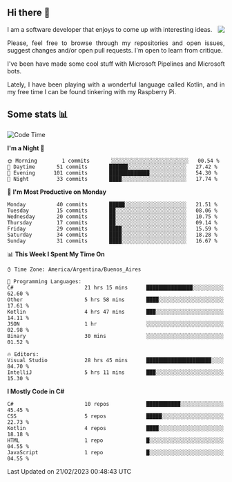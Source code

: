## Hi there :slightly_smiling_face:

<img src="https://github-readme-stats.vercel.app/api?username=victorgrycuk&show_icons=true&count_private=true&title_color=F7941E&icon_color=F7941E" align="right">

<p align="justify">
I am a software developer that enjoys to come up with interesting ideas.
<p/>

<p align= "justify">
Please, feel free to browse through my repositories and open issues, suggest changes and/or open pull requests. I'm open to learn from critique.
<p/>


<p align= "justify">
I've been have made some cool stuff with Microsoft Pipelines and Microsoft bots.
<p/>

<p align= "justify">
Lately, I have been playing with a wonderful language called Kotlin, and in my free time I can be found tinkering with my Raspberry Pi.
<p/>

## Some stats :bar_chart:
<!--START_SECTION:waka-->
![Code Time](http://img.shields.io/badge/Code%20Time-1%2C398%20hrs%202%20mins-blue)

**I'm a Night 🦉** 

```text
🌞 Morning        1 commits       ░░░░░░░░░░░░░░░░░░░░░░░░░   00.54 % 
🌆 Daytime       51 commits       ██████░░░░░░░░░░░░░░░░░░░   27.42 % 
🌃 Evening      101 commits       █████████████░░░░░░░░░░░░   54.30 % 
🌙 Night         33 commits       ████░░░░░░░░░░░░░░░░░░░░░   17.74 % 

```
📅 **I'm Most Productive on Monday** 

```text
Monday          40 commits       █████░░░░░░░░░░░░░░░░░░░░   21.51 % 
Tuesday         15 commits       ██░░░░░░░░░░░░░░░░░░░░░░░   08.06 % 
Wednesday       20 commits       ██░░░░░░░░░░░░░░░░░░░░░░░   10.75 % 
Thursday        17 commits       ██░░░░░░░░░░░░░░░░░░░░░░░   09.14 % 
Friday          29 commits       ████░░░░░░░░░░░░░░░░░░░░░   15.59 % 
Saturday        34 commits       ████░░░░░░░░░░░░░░░░░░░░░   18.28 % 
Sunday          31 commits       ████░░░░░░░░░░░░░░░░░░░░░   16.67 % 

```


📊 **This Week I Spent My Time On** 

```text
⌚︎ Time Zone: America/Argentina/Buenos_Aires

💬 Programming Languages: 
C#                       21 hrs 15 mins      ███████████████░░░░░░░░░░   62.60 % 
Other                    5 hrs 58 mins       ████░░░░░░░░░░░░░░░░░░░░░   17.61 % 
Kotlin                   4 hrs 47 mins       ███░░░░░░░░░░░░░░░░░░░░░░   14.11 % 
JSON                     1 hr                ░░░░░░░░░░░░░░░░░░░░░░░░░   02.98 % 
Binary                   30 mins             ░░░░░░░░░░░░░░░░░░░░░░░░░   01.52 % 

🔥 Editors: 
Visual Studio            28 hrs 45 mins      █████████████████████░░░░   84.70 % 
IntelliJ                 5 hrs 11 mins       ███░░░░░░░░░░░░░░░░░░░░░░   15.30 % 

```

**I Mostly Code in C#** 

```text
C#                       10 repos            ███████████░░░░░░░░░░░░░░   45.45 % 
CSS                      5 repos             █████░░░░░░░░░░░░░░░░░░░░   22.73 % 
Kotlin                   4 repos             ████░░░░░░░░░░░░░░░░░░░░░   18.18 % 
HTML                     1 repo              █░░░░░░░░░░░░░░░░░░░░░░░░   04.55 % 
JavaScript               1 repo              █░░░░░░░░░░░░░░░░░░░░░░░░   04.55 % 

```



 Last Updated on 21/02/2023 00:48:43 UTC
<!--END_SECTION:waka-->
